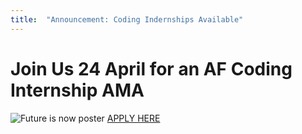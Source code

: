 ```yaml
---
title:  "Announcement: Coding Indernships Available"
---
```


# Join Us 24 April for an AF Coding Internship AMA

![Future is now poster](https://github.com/airmencoders/airmencoders.github.io/blob/master/images/Internships.jpeg?raw=true)
[APPLY HERE](https://docs.google.com/forms/d/e/1FAIpQLSeZ6kcvm21TIrMdmDH-41XwIcEuz2otaJSthURZHnFhMnvKyQ/viewform) 